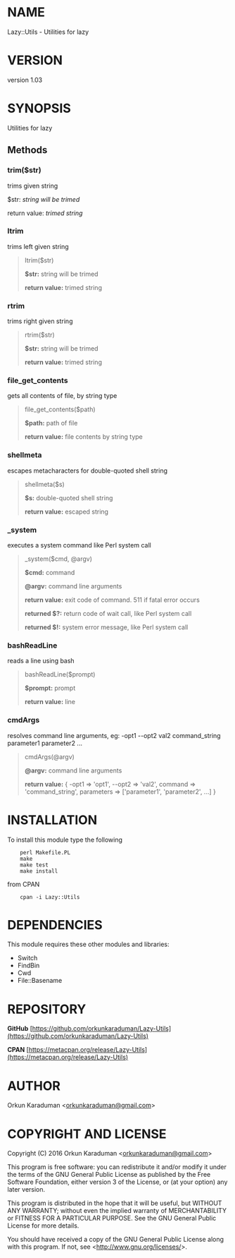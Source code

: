 # NAME

Lazy::Utils - Utilities for lazy

# VERSION

version 1.03

# SYNOPSIS

Utilities for lazy

## Methods

### trim($str)

trims given string

$str: _string will be trimed_

return value: _trimed string_

### ltrim

trims left given string

> ltrim($str)
>
> **$str:** string will be trimed
>
> **return value:** trimed string

### rtrim

trims right given string

> rtrim($str)
>
> **$str:** string will be trimed
>
> **return value:** trimed string

### file\_get\_contents

gets all contents of file, by string type

> file\_get\_contents($path)
>
> **$path:** path of file
>
> **return value:** file contents by string type

### shellmeta

escapes metacharacters for double-quoted shell string

> shellmeta($s)
>
> **$s:** double-quoted shell string
>
> **return value:** escaped string

### \_system

executes a system command like Perl system call

> \_system($cmd, @argv)
>
> **$cmd:** command
>
> **@argv:** command line arguments
>
> **return value:** exit code of command. 511 if fatal error occurs
>
> **returned $?:** return code of wait call, like Perl system call
>
> **returned $!:** system error message, like Perl system call

### bashReadLine

reads a line using bash

> bashReadLine($prompt)
>
> **$prompt:** prompt
>
> **return value:** line

### cmdArgs

resolves command line arguments, eg: -opt1 --opt2 val2 command\_string parameter1 parameter2 ...

> cmdArgs(@argv)
>
> **@argv:** command line arguments
>
> **return value:** { -opt1 =&gt; &#39;opt1&#39;, --opt2 =&gt; &#39;val2&#39;, command =&gt; &#39;command\_string&#39;, parameters =&gt; \[&#39;parameter1&#39;, &#39;parameter2&#39;, ...\] }

# INSTALLATION

To install this module type the following

        perl Makefile.PL
        make
        make test
        make install

from CPAN

        cpan -i Lazy::Utils

# DEPENDENCIES

This module requires these other modules and libraries:

- Switch
- FindBin
- Cwd
- File::Basename

# REPOSITORY

**GitHub** [https://github.com/orkunkaraduman/Lazy-Utils](https://github.com/orkunkaraduman/Lazy-Utils)

**CPAN** [https://metacpan.org/release/Lazy-Utils](https://metacpan.org/release/Lazy-Utils)

# AUTHOR

Orkun Karaduman &lt;orkunkaraduman@gmail.com&gt;

# COPYRIGHT AND LICENSE

Copyright (C) 2016  Orkun Karaduman &lt;orkunkaraduman@gmail.com&gt;

This program is free software: you can redistribute it and/or modify
it under the terms of the GNU General Public License as published by
the Free Software Foundation, either version 3 of the License, or
(at your option) any later version.

This program is distributed in the hope that it will be useful,
but WITHOUT ANY WARRANTY; without even the implied warranty of
MERCHANTABILITY or FITNESS FOR A PARTICULAR PURPOSE.  See the
GNU General Public License for more details.

You should have received a copy of the GNU General Public License
along with this program.  If not, see &lt;http://www.gnu.org/licenses/&gt;.
